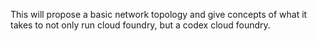 This will propose a basic network topology and give concepts of what it takes to not only run cloud foundry, but a codex cloud foundry.
